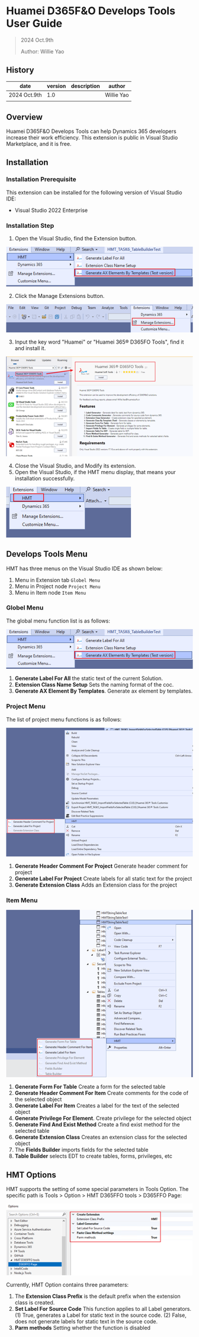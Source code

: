 # Huamei D365F&O Develops Tools User Guide

>  2024 Oct.9th
>
> Author: Willie Yao

## History

| date         | version | description | author     |
| ------------ | ------- | ----------- | ---------- |
| 2024 Oct.9th | 1.0     |             | Willie Yao |
|              |         |             |            |

## Overview

Huamei D365F&O Develops Tools can help Dynamics 365 developers increase their work efficiency. This extension is public in Visual Studio Marketplace, and it is free.

## Installation

### Installation Prerequisite

This extension can be installed for the following version of Visual Studio IDE:

- Visual Studio 2022 Enterprise

### Installation Step

1. Open the Visual Studio, find the Extension button.

![install1](https://github.com/HMWillieYao/HMTUserGuide/blob/main/2022/Images/globelmenu1.png)

2. Click the Manage Extensions button.

![install2](https://github.com/HMWillieYao/HMTUserGuide/blob/main/2022/Images/Installation2.png)

3. Input the key word "Huamei" or "Huamei 365® D365FO Tools", find it and install it.

![install2](https://github.com/HMWillieYao/HMTUserGuide/blob/main/2022/Images/Install3.png)

4. Close the Visual Studio, and Modify its extension.
5. Open the Visual Studio, if the HMT menu display, that means your installation successfully.

![install2](https://github.com/HMWillieYao/HMTUserGuide/blob/main/2022/Images/Install4.png)

## Develops Tools Menu

HMT has three menus on the Visual Studio IDE as shown below:

1. Menu in Extension tab `Globel Menu`
2. Menu in Project node `Project Menu`
3. Menu in Item node `Item Menu`

### Globel Menu

The global menu function list is as follows:

![install2](https://github.com/HMWillieYao/HMTUserGuide/blob/main/2022/Images/globelmenu1.png)


1. **Generate Label For All** the static text of the current Solution.
2. **Extension Class Name Setup** Sets the naming format of the coc.
3. **Generate AX Element By Templates**. Generate ax element by templates.

### Project Menu

The list of project menu functions is as follows:

![install2](https://github.com/HMWillieYao/HMTUserGuide/blob/main/2022/Images/globelmenu2.png)

1. **Generate Header Comment For Project** Generate header comment for project
2. **Generate Label For Project** Create labels for all static text for the project
3. **Generate Extension Class** Adds an Extension class for the project

### Item Menu

![install2](https://github.com/HMWillieYao/HMTUserGuide/blob/main/2022/Images/globelmenu3.png)

1. **Generate Form For Table** Create a form for the selected table
2. **Generate Header Comment For Item** Create comments for the code of the selected object
3. **Generate Label For Item** Creates a label for the text of the selected object
4. **Generate Privilege For Element**. Create privilege for the selected object
5. **Generate Find And Exist Method** Create a find exist method for the selected table
6. **Generate Extension Class** Creates an extension class for the selected object
7. The **Fields Builder** imports fields for the selected table
8. **Table Builder** selects EDT to create tables, forms, privileges, etc

## HMT Options

HMT supports the setting of some special parameters in Tools Option. The specific path is Tools > Option > HMT D365FFO tools > D365FFO Page:

![install2](https://github.com/HMWillieYao/HMTUserGuide/blob/main/2022/Images/option1.png)

Currently, HMT Option contains three parameters:
1. The **Extension Class Prefix** is the default prefix when the extension class is created.
2. **Set Label For Source Code** This function applies to all Label generators.
  (1) True, generates a Label for static text in the source code.
  (2) False, does not generate labels for static text in the source code.
3. **Parm methods** Setting whether the function is disabled

